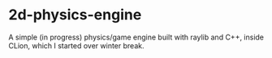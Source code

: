 # 2d-physics-engine
A simple (in progress) physics/game engine built with raylib and C++, inside CLion, which I started over winter break. 
